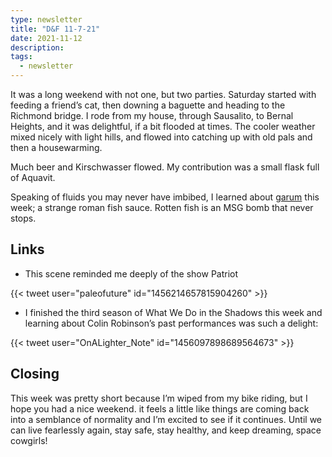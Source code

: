 ```yaml
---
type: newsletter
title: "D&F 11-7-21"
date: 2021-11-12
description: 
tags:
  - newsletter
---
```


It was a long weekend with not one, but two parties. Saturday started with feeding a friend’s cat, then downing a baguette and heading to the Richmond bridge. I rode from my house, through Sausalito, to Bernal Heights, and it was delightful, if a bit flooded at times. The cooler weather mixed nicely with light hills, and flowed into catching up with old pals and then a housewarming.

Much beer and Kirschwasser flowed. My contribution was a small flask full of Aquavit. 

Speaking of fluids you may never have imbibed, I learned about [garum](https://penelope.uchicago.edu/~grout/encyclopaedia_romana/wine/garum.html) this week; a strange roman fish sauce. Rotten fish is an MSG bomb that never stops.

## Links

- This scene reminded me deeply of the show Patriot

{{< tweet user="paleofuture" id="1456214657815904260" >}}

- I finished the third season of What We Do in the Shadows this week and learning about Colin Robinson’s past performances was such a delight:

{{< tweet user="OnALighter_Note" id="1456097898689564673" >}}

## Closing

This week was pretty short because I’m wiped from my bike riding, but I hope you had a nice weekend. it feels a little like things are coming back into a semblance of normality and I’m excited to see if it continues. Until we can live fearlessly again, stay safe, stay healthy, and keep dreaming, space cowgirls!